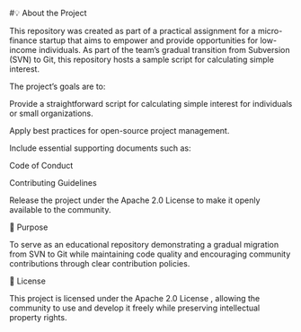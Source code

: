 #💡 About the Project

This repository was created as part of a practical assignment for a micro-finance startup that aims to empower and provide opportunities for low-income individuals.
As part of the team’s gradual transition from Subversion (SVN) to Git, this repository hosts a sample script for calculating simple interest.

The project’s goals are to:

Provide a straightforward script for calculating simple interest for individuals or small organizations.

Apply best practices for open-source project management.

Include essential supporting documents such as:

Code of Conduct

Contributing Guidelines

Release the project under the Apache 2.0 License to make it openly available to the community.

🎯 Purpose

To serve as an educational repository demonstrating a gradual migration from SVN to Git while maintaining code quality and encouraging community contributions through clear contribution policies.

📝 License

This project is licensed under the Apache 2.0 License
, allowing the community to use and develop it freely while preserving intellectual property rights.

